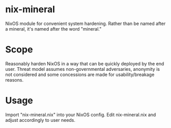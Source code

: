 # nix-mineral
NixOS module for convenient system hardening.
Rather than be named after a mineral, it's named after the word "mineral."

# Scope
Reasonably harden NixOS in a way that can be quickly deployed by the end user. Threat model assumes non-governmental adversaries, anonymity is not considered and some concessions are made for usability/breakage reasons.

# Usage
Import "nix-mineral.nix" into your NixOS config. Edit nix-mineral.nix and adjust accordingly to user needs.

